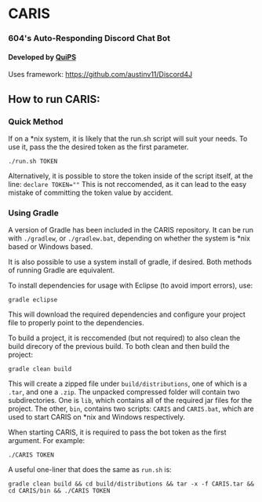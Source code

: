 # CARIS

### 604's Auto-Responding Discord Chat Bot

#### Developed by [QuiPS](https://quips.info)

Uses framework: https://github.com/austinv11/Discord4J

## How to run CARIS:

### Quick Method

If on a \*nix system, it is likely that the run.sh script will suit your needs.
To use it, pass the the desired token as the first parameter.
```
./run.sh TOKEN
```
Alternatively, it is possible to store the token inside of the script itself, at the line: `declare TOKEN=""`
This is not reccomended, as it can lead to the easy mistake of committing the token value by accident.

### Using Gradle

A version of Gradle has been included in the CARIS repository.
It can be run with `./gradlew`, or `./gradlew.bat`, depending on whether the system is \*nix based or Windows based.

It is also possible to use a system install of gradle, if desired.
Both methods of running Gradle are equivalent.

To install dependencies for usage with Eclipse (to avoid import errors), use:
```
gradle eclipse
```
This will download the required dependencies and configure your project file to properly point to the dependencies.

To build a project, it is reccomended (but not required) to also clean the build direcory of the previous build.
To both clean and then build the project:
```
gradle clean build
```
This will create a zipped file under `build/distributions`, one of which is a `.tar`, and one a `.zip`.
The unpacked compressed folder will contain two subdirectories.
One is `lib`, which contains all of the required jar files for the project.
The other, `bin`, contains two scripts: `CARIS` and `CARIS.bat`, which are used to start CARIS on \*nix and Windows respectively.

When starting CARIS, it is required to pass the bot token as the first argument.
For example:
```
./CARIS TOKEN
```

A useful one-liner that does the same as `run.sh` is:
```
gradle clean build && cd build/distributions && tar -x -f CARIS.tar && cd CARIS/bin && ./CARIS TOKEN
```
